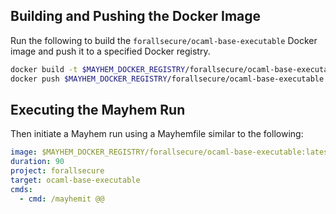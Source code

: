 ## Building and Pushing the Docker Image

Run the following to build the `forallsecure/ocaml-base-executable` Docker image and push it to a specified Docker registry.

```sh
docker build -t $MAYHEM_DOCKER_REGISTRY/forallsecure/ocaml-base-executable .
docker push $MAYHEM_DOCKER_REGISTRY/forallsecure/ocaml-base-executable
```

## Executing the Mayhem Run

Then initiate a Mayhem run using a Mayhemfile similar to the following:

```yaml
image: $MAYHEM_DOCKER_REGISTRY/forallsecure/ocaml-base-executable:latest
duration: 90
project: forallsecure
target: ocaml-base-executable
cmds:
  - cmd: /mayhemit @@
```
